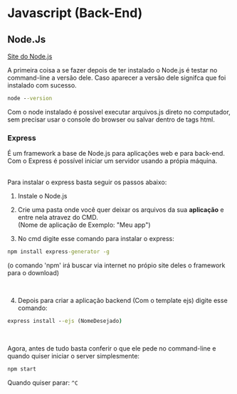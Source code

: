 # Javascript (Back-End)

## Node.Js

[Site do Node.js](https://nodejs.org/en/)

A primeira coisa a se fazer depois de ter instalado o Node.js é testar no command-line a versão dele. Caso aparecer a versão dele signifca que foi instalado com sucesso.

```cmd
node --version
```

Com o node instalado é possivel executar arquivos.js direto no computador, sem precisar usar o console do browser ou salvar dentro de tags html. 

### Express

É um framework a base de Node.js para aplicações web e para back-end. Com o Express é possível iniciar um servidor usando a própia máquina.<br><br>

Para instalar o express basta seguir os passos abaixo:

1. Instale o Node.js

2. Crie uma pasta onde você quer deixar os arquivos da sua **aplicação**  e entre nela atravez do CMD.<br>
(Nome de aplicação de Exemplo: "Meu app")

3. No cmd digite esse comando para instalar o express:

```cmd
npm install express-generator -g
```

(o comando 'npm' irá buscar via internet no própio site deles o framework para o download)

<br>

4. Depois para criar a aplicação backend (Com o template ejs) digite esse comando:

```cmd
express install --ejs (NomeDesejado)
```

<br>

Agora, antes de tudo basta conferir o que ele pede no command-line e quando quiser iniciar o server simplesmente:

```cmd
npm start
```

Quando quiser parar: `^C`
